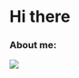 <h1>Hi there</h1>
<h3>About me:</h3>


<img align="left" src="https://github-readme-stats.vercel.app/api/top-langs/?username=emil-stolecki">








